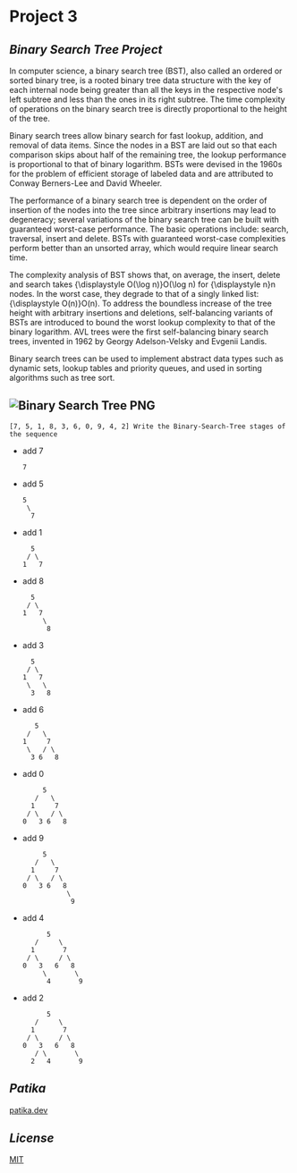 # **Project 3**

## ***Binary Search Tree Project***
In computer science, a binary search tree (BST), also called an ordered or sorted binary tree, is a rooted binary tree data structure with the key of each internal node being greater than all the keys in the respective node's left subtree and less than the ones in its right subtree. The time complexity of operations on the binary search tree is directly proportional to the height of the tree.

Binary search trees allow binary search for fast lookup, addition, and removal of data items. Since the nodes in a BST are laid out so that each comparison skips about half of the remaining tree, the lookup performance is proportional to that of binary logarithm. BSTs were devised in the 1960s for the problem of efficient storage of labeled data and are attributed to Conway Berners-Lee and David Wheeler.

The performance of a binary search tree is dependent on the order of insertion of the nodes into the tree since arbitrary insertions may lead to degeneracy; several variations of the binary search tree can be built with guaranteed worst-case performance. The basic operations include: search, traversal, insert and delete. BSTs with guaranteed worst-case complexities perform better than an unsorted array, which would require linear search time.

The complexity analysis of BST shows that, on average, the insert, delete and search takes {\displaystyle O(\log n)}O(\log n) for {\displaystyle n}n nodes. In the worst case, they degrade to that of a singly linked list: {\displaystyle O(n)}O(n). To address the boundless increase of the tree height with arbitrary insertions and deletions, self-balancing variants of BSTs are introduced to bound the worst lookup complexity to that of the binary logarithm. AVL trees were the first self-balancing binary search trees, invented in 1962 by Georgy Adelson-Velsky and Evgenii Landis.

Binary search trees can be used to implement abstract data types such as dynamic sets, lookup tables and priority queues, and used in sorting algorithms such as tree sort.

![Binary Search Tree PNG](https://upload.wikimedia.org/wikipedia/commons/f/f3/Binary_search_tree_deletion_illustration.png)
---
```
[7, 5, 1, 8, 3, 6, 0, 9, 4, 2] Write the Binary-Search-Tree stages of the sequence
```
* add 7
   ```
   7
   ```
* add 5
   ```
   5
    \
     7
   ```
* add 1
   ```
     5
    / \
   1   7
   ```
* add 8
   ```
     5
    / \
   1   7
        \
         8
   ```
* add 3
   ```
     5
    / \
   1   7
    \   \
     3   8
   ```
* add 6
   ```
      5
    /   \
   1     7
    \   / \
     3 6   8
   ```
* add 0
   ```
        5
      /   \
     1     7
    / \   / \
   0   3 6   8
   ```
* add 9
   ```
        5
      /   \
     1     7
    / \   / \
   0   3 6   8
              \
               9
   ```
* add 4
   ```
         5
      /     \
     1       7
    / \     / \
   0   3   6   8
        \       \
         4       9
   ```
* add 2
   ```
         5
      /     \
     1       7
    / \     / \
   0   3   6   8
      / \       \
     2   4       9
   ```



## ***Patika***
[patika.dev](www.patika.dev) 
## ***License***
[MIT](https://choosealicense.com/licenses/mit/)